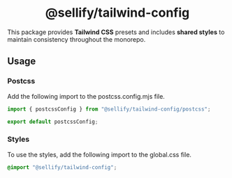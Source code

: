 <h1 align="center">
   @sellify/tailwind-config
</h1>

This package provides __Tailwind CSS__ presets and includes __shared styles__ to maintain consistency throughout the monorepo.

## Usage

### Postcss

Add the following import to the postcss.config.mjs file.

```mjs
import { postcssConfig } from "@sellify/tailwind-config/postcss";

export default postcssConfig;
```

### Styles

To use the styles, add the following import to the global.css file.

```css
@import "@sellify/tailwind-config";
```
